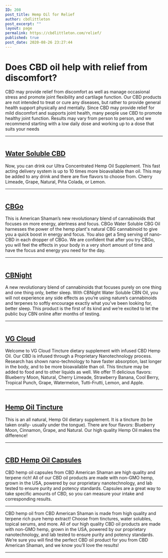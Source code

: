 ```yaml
---
ID: 208
post_title: Hemp Oil for Relief
author: cbdlittleton
post_excerpt: ""
layout: page
permalink: https://cbdlittleton.com/relief/
published: true
post_date: 2020-08-26 23:27:44
---
```

<!-- wp:heading {"level":1} -->
<h1>Does CBD oil help with relief from discomfort? </h1>
<!-- /wp:heading -->

<!-- wp:paragraph -->
<p>CBD may provide relief from discomfort as well as manage occasional stress and promote joint flexibility and cartilage function. Our CBD products are not intended to treat or cure any diseases, but rather to provide general health support physically and mentally. Since CBD may provide relief for mild discomfort and supports joint health, many people use CBD to promote healthy joint function. Results may vary from person to person, and we recommend starting with a low daily dose and working up to a dose that suits your needs</p>
<!-- /wp:paragraph -->

<!-- wp:separator -->
<hr class="wp-block-separator"/>
<!-- /wp:separator -->

<!-- wp:columns {"verticalAlignment":"center"} -->
<div class="wp-block-columns are-vertically-aligned-center"><!-- wp:column {"verticalAlignment":"center"} -->
<div class="wp-block-column is-vertically-aligned-center"><!-- wp:image {"id":164,"sizeSlug":"large"} -->
<figure class="wp-block-image size-large"><a href="https://cbdamericanshaman.com/littleton/water-soluble-full-spectrum-hemp-oil-30ml"><img src="http://cbdlittleton.com/wp-content/uploads/2020/08/water-soluble-full-spectrum-hemp-oil-30ml.jpg" alt="" class="wp-image-164"/></a></figure>
<!-- /wp:image --></div>
<!-- /wp:column -->

<!-- wp:column {"verticalAlignment":"center"} -->
<div class="wp-block-column is-vertically-aligned-center"><!-- wp:heading -->
<h2><a href="https://cbdamericanshaman.com/littleton/water-soluble-full-spectrum-hemp-oil-30ml">Water Soluble CBD</a></h2>
<!-- /wp:heading -->

<!-- wp:paragraph -->
<p>Now, you can drink our Ultra Concentrated Hemp Oil Supplement. This fast acting delivery system is up to 10 times more bioavailable than oil. This may be added to any drink and there are five flavors to choose from. Cherry Limeade, Grape, Natural, Piña Colada, or Lemon.</p>
<!-- /wp:paragraph --></div>
<!-- /wp:column --></div>
<!-- /wp:columns -->

<!-- wp:separator -->
<hr class="wp-block-separator"/>
<!-- /wp:separator -->

<!-- wp:columns {"verticalAlignment":"center"} -->
<div class="wp-block-columns are-vertically-aligned-center"><!-- wp:column {"verticalAlignment":"center"} -->
<div class="wp-block-column is-vertically-aligned-center"><!-- wp:image {"id":280,"sizeSlug":"large"} -->
<figure class="wp-block-image size-large"><a href="https://cbdamericanshaman.com/littleton/cbg-oil"><img src="http://cbdlittleton.com/wp-content/uploads/2020/08/cbgo-cbg-oil.jpg" alt="" class="wp-image-280"/></a></figure>
<!-- /wp:image --></div>
<!-- /wp:column -->

<!-- wp:column {"verticalAlignment":"center"} -->
<div class="wp-block-column is-vertically-aligned-center"><!-- wp:heading -->
<h2><a href="https://cbdamericanshaman.com/littleton/cbg-oil">CBGo</a></h2>
<!-- /wp:heading -->

<!-- wp:paragraph -->
<p>This is American Shaman’s new revolutionary blend of cannabinoids that focuses on more energy, alertness and focus. CBGo Water Soluble CBG Oil harnesses the power of the hemp plant's natural CBG cannabinoid to give you a quick boost in energy and focus. You also get a 5mg serving of nano-CBD in each dropper of CBGo. We are confident that after you try CBGo, you will feel the effects in your body in a very short amount of time and have the focus and energy you need for the day.</p>
<!-- /wp:paragraph --></div>
<!-- /wp:column --></div>
<!-- /wp:columns -->

<!-- wp:separator -->
<hr class="wp-block-separator"/>
<!-- /wp:separator -->

<!-- wp:columns {"verticalAlignment":"center"} -->
<div class="wp-block-columns are-vertically-aligned-center"><!-- wp:column {"verticalAlignment":"center"} -->
<div class="wp-block-column is-vertically-aligned-center"><!-- wp:image {"align":"center","id":174,"sizeSlug":"full"} -->
<div class="wp-block-image"><figure class="aligncenter size-full"><a href="https://cbdamericanshaman.com/littleton/cbn-oil"><img src="http://cbdlittleton.com/wp-content/uploads/2020/08/cbnight.jpg" alt="" class="wp-image-174"/></a></figure></div>
<!-- /wp:image --></div>
<!-- /wp:column -->

<!-- wp:column {"verticalAlignment":"center"} -->
<div class="wp-block-column is-vertically-aligned-center"><!-- wp:heading -->
<h2><a href="https://cbdamericanshaman.com/littleton/cbn-oil">CBNight</a></h2>
<!-- /wp:heading -->

<!-- wp:paragraph -->
<p>A new revolutionary blend of cannabinoids that focuses purely on one thing and one thing only, better sleep.  With CBNight Water Soluble CBN Oil, you will not experience any side effects as you’re using nature’s cannabinoids and terpenes to softly encourage exactly what you’ve been looking for, better sleep. This product is the first of its kind and we’re excited to let the public buy CBN online after months of testing.</p>
<!-- /wp:paragraph --></div>
<!-- /wp:column --></div>
<!-- /wp:columns -->

<!-- wp:separator -->
<hr class="wp-block-separator"/>
<!-- /wp:separator -->

<!-- wp:columns {"verticalAlignment":"center"} -->
<div class="wp-block-columns are-vertically-aligned-center"><!-- wp:column {"verticalAlignment":"center"} -->
<div class="wp-block-column is-vertically-aligned-center"><!-- wp:image {"id":166,"sizeSlug":"large"} -->
<figure class="wp-block-image size-large"><a href="https://cbdamericanshaman.com/littleton/vg-cloud-terpene-rich-cbd-oil-tincture"><img src="http://cbdlittleton.com/wp-content/uploads/2020/08/cloud-tincture-cbd-terpene-rich-hemp-oil.jpg" alt="" class="wp-image-166"/></a></figure>
<!-- /wp:image --></div>
<!-- /wp:column -->

<!-- wp:column {"verticalAlignment":"center"} -->
<div class="wp-block-column is-vertically-aligned-center"><!-- wp:heading -->
<h2><a href="https://cbdamericanshaman.com/littleton/vg-cloud-terpene-rich-cbd-oil-tincture">VG Cloud</a></h2>
<!-- /wp:heading -->

<!-- wp:paragraph -->
<p>Welcome to VG Cloud Tincture dietary supplement with infused CBD Hemp Oil. Our CBD is infused through a Proprietary Nanotechnology process. Research has shown nano-technology to have faster absorption, last longer in the body, and to be more bioavailable than oil. This tincture may be added to food and to other liquids as well. We offer 11 delicious flavors: Blueberry Moon, Natural, Cherry Limeade, Strawberry Banana, Cool Berry, Tropical Punch, Grape, Watermelon, Tutti-Frutti, Lemon, and Apple.</p>
<!-- /wp:paragraph --></div>
<!-- /wp:column --></div>
<!-- /wp:columns -->

<!-- wp:separator -->
<hr class="wp-block-separator"/>
<!-- /wp:separator -->

<!-- wp:columns {"verticalAlignment":"center"} -->
<div class="wp-block-columns are-vertically-aligned-center"><!-- wp:column {"verticalAlignment":"center"} -->
<div class="wp-block-column is-vertically-aligned-center"><!-- wp:image {"align":"center","id":288,"sizeSlug":"medium"} -->
<div class="wp-block-image"><figure class="aligncenter size-medium"><a href="https://cbdamericanshaman.com/littleton/terpene-rich-cbd-oil-tincture"><img src="http://cbdlittleton.com/wp-content/uploads/2020/08/cbd-terpene-rich-hemp-oil-tincture-145x300.jpg" alt="" class="wp-image-288"/></a></figure></div>
<!-- /wp:image --></div>
<!-- /wp:column -->

<!-- wp:column {"verticalAlignment":"center"} -->
<div class="wp-block-column is-vertically-aligned-center"><!-- wp:heading -->
<h2><a href="https://cbdamericanshaman.com/littleton/terpene-rich-cbd-oil-tincture">Hemp Oil Tincture</a></h2>
<!-- /wp:heading -->

<!-- wp:paragraph -->
<p>This is an all natural, Hemp Oil dietary supplement. It is a tincture (to be taken orally- usually under the tongue). There are four flavors: Blueberry Moon, Cinnamon, Grape, and Natural. Our high quality Hemp Oil makes the difference!</p>
<!-- /wp:paragraph --></div>
<!-- /wp:column --></div>
<!-- /wp:columns -->

<!-- wp:separator -->
<hr class="wp-block-separator"/>
<!-- /wp:separator -->

<!-- wp:columns {"verticalAlignment":"center"} -->
<div class="wp-block-columns are-vertically-aligned-center"><!-- wp:column {"verticalAlignment":"center"} -->
<div class="wp-block-column is-vertically-aligned-center"><!-- wp:image {"id":184,"sizeSlug":"large"} -->
<figure class="wp-block-image size-large"><a href="https://cbdamericanshaman.com/littleton/concentrated-cbd-hemp-oil-capsules-15mg"><img src="http://cbdlittleton.com/wp-content/uploads/2020/08/concentrated-hemp-oil-capsules.jpg" alt="" class="wp-image-184"/></a></figure>
<!-- /wp:image --></div>
<!-- /wp:column -->

<!-- wp:column {"verticalAlignment":"center"} -->
<div class="wp-block-column is-vertically-aligned-center"><!-- wp:heading -->
<h2><a href="https://cbdamericanshaman.com/littleton/concentrated-cbd-hemp-oil-capsules-15mg">CBD Hemp Oil Capsules</a></h2>
<!-- /wp:heading -->

<!-- wp:paragraph -->
<p>CBD hemp oil capsules from CBD American Shaman are high quality and terpene rich! All of our CBD oil products are made with non-GMO hemp, grown in the USA, powered by our proprietary nanotechnology, and lab tested to ensure purity and potency standards. Capsules are a great way to take specific amounts of CBD, so you can measure your intake and corresponding results.</p>
<!-- /wp:paragraph --></div>
<!-- /wp:column --></div>
<!-- /wp:columns -->

<!-- wp:separator -->
<hr class="wp-block-separator"/>
<!-- /wp:separator -->

<!-- wp:paragraph -->
<p>CBD hemp oil from CBD American Shaman is made from high quality and terpene rich pure hemp extract! Choose from tinctures, water solubles, topical serums, and more. All of our high quality CBD oil products are made with non-GMO hemp, grown in the USA, powered by our proprietary nanotechnology, and lab tested to ensure purity and potency standards. We’re sure you will find the perfect CBD oil product for you from CBD American Shaman, and we know you’ll love the results!</p>
<!-- /wp:paragraph -->

<!-- wp:separator -->
<hr class="wp-block-separator"/>
<!-- /wp:separator -->